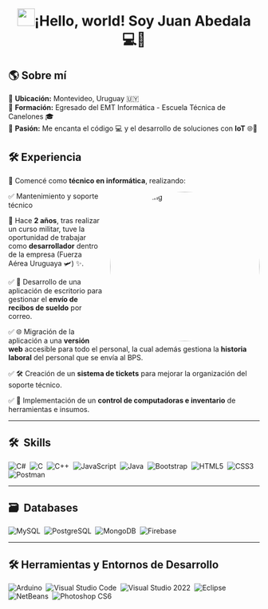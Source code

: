 <h1 align="center"><img src="https://media.giphy.com/media/hvRJCLFzcasrR4ia7z/giphy.gif" width="35">¡Hello, world! Soy Juan Abedala 💻🚀</h1>



## 🌎 Sobre mí  
🔹 <strong>Ubicación:</strong> Montevideo, Uruguay 🇺🇾  
🔹 <strong>Formación:</strong> Egresado del EMT Informática - Escuela Técnica de Canelones 🎓  
🔹 <strong>Pasión:</strong> Me encanta el código 💻 y el desarrollo de soluciones con <strong>IoT</strong> 🌐🔧  

## 🛠️ Experiencia  

💾 Comencé como <strong>técnico en informática</strong>, realizando:  

<img alt="Night Coding" src="https://my-portfolio-jet-five-45.vercel.app/_next/image?url=%2Ficons%2FavatarFinal.png&w=828&q=75" align="right" width="300" height="300" style="border-radius: 50%; margin-left: 15px;"/>

✅ Mantenimiento y soporte técnico  

🔹 Hace <strong>2 años</strong>, tras realizar un curso militar, tuve la oportunidad de trabajar como <strong>desarrollador</strong> dentro de la empresa (Fuerza Aérea Uruguaya 🛩️) ✨.  

✅ 📂 Desarrollo de una aplicación de escritorio para gestionar el <strong>envío de recibos de sueldo</strong> por correo.  

✅ 🌐 Migración de la aplicación a una <strong>versión web</strong> accesible para todo el personal, la cual además gestiona la <strong>historia laboral</strong> del personal que se envía al BPS.  

✅ 🛠️ Creación de un <strong>sistema de tickets</strong> para mejorar la organización del soporte técnico.  

✅ 💾 Implementación de un <strong>control de computadoras e inventario</strong> de herramientas e insumos.  


---

## 🛠 &nbsp;Skills  
![C#](https://img.shields.io/badge/c%23-%23239120.svg?style=for-the-badge&logo=c-sharp&logoColor=white)&nbsp;
![C](https://img.shields.io/badge/c-%2300599C.svg?style=for-the-badge&logo=c&logoColor=white)&nbsp;
![C++](https://img.shields.io/badge/c++-%2300599C.svg?style=for-the-badge&logo=c%2B%2B&logoColor=white)&nbsp;
![JavaScript](https://img.shields.io/badge/javascript-%23323330.svg?style=for-the-badge&logo=javascript&logoColor=%23F7DF1E)&nbsp;
![Java](https://img.shields.io/badge/java-%23ED8B00.svg?style=for-the-badge&logo=java&logoColor=white)&nbsp;
![Bootstrap](https://img.shields.io/badge/bootstrap-%23563D7C.svg?style=for-the-badge&logo=bootstrap&logoColor=white)&nbsp;
![HTML5](https://img.shields.io/badge/html5-%23E34F26.svg?style=for-the-badge&logo=html5&logoColor=white)&nbsp;
![CSS3](https://img.shields.io/badge/css3-%231572B6.svg?style=for-the-badge&logo=css3&logoColor=white)&nbsp;
![Postman](https://img.shields.io/badge/Postman-FF6C37?style=for-the-badge&logo=postman&logoColor=white)&nbsp;

---

## 🗃 &nbsp;Databases  
![MySQL](https://img.shields.io/badge/MySQL-%2300f.svg?style=for-the-badge&logo=mysql&logoColor=white)&nbsp;
![PostgreSQL](https://img.shields.io/badge/PostgreSQL-%23316192.svg?style=for-the-badge&logo=postgresql&logoColor=white)&nbsp;
![MongoDB](https://img.shields.io/badge/MongoDB-%234ea94b.svg?style=for-the-badge&logo=mongodb&logoColor=white)&nbsp;
![Firebase](https://img.shields.io/badge/Firebase-%23FFCA28.svg?style=for-the-badge&logo=firebase&logoColor=black)&nbsp;

---

## 🛠️ Herramientas y Entornos de Desarrollo  
![Arduino](https://img.shields.io/badge/Arduino-00979D?style=for-the-badge&logo=arduino&logoColor=white)&nbsp;
![Visual Studio Code](https://img.shields.io/badge/Visual%20Studio%20Code-0078d7.svg?style=for-the-badge&logo=visual-studio-code&logoColor=white)&nbsp;
![Visual Studio 2022](https://img.shields.io/badge/Visual%20Studio%202022-5C2D91?style=for-the-badge&logo=visual-studio&logoColor=white)&nbsp;
![Eclipse](https://img.shields.io/badge/Eclipse-FE7A16.svg?style=for-the-badge&logo=Eclipse&logoColor=white)&nbsp;
![NetBeans](https://img.shields.io/badge/NetBeans-1B6AC6?style=for-the-badge&logo=apachenetbeanside&logoColor=white)&nbsp;
![Photoshop CS6](https://img.shields.io/badge/Photoshop%20CS6-31A8FF?style=for-the-badge&logo=adobe-photoshop&logoColor=white)&nbsp;
